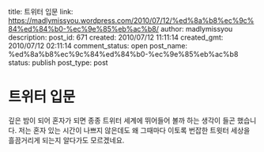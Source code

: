 title: 트위터 입문
link: https://madlymissyou.wordpress.com/2010/07/12/%ed%8a%b8%ec%9c%84%ed%84%b0-%ec%9e%85%eb%ac%b8/
author: madlymissyou
description: 
post_id: 671
created: 2010/07/12 11:11:14
created_gmt: 2010/07/12 02:11:14
comment_status: open
post_name: %ed%8a%b8%ec%9c%84%ed%84%b0-%ec%9e%85%eb%ac%b8
status: publish
post_type: post

# 트위터 입문

깊은 밤이 되어 혼자가 되면 종종 트위터 세계에 뛰어들어 볼까 하는 생각이 들곤 했습니다. 저는 혼자 있는 시간이 나쁘지 않은데도 왜 그때마다 이토록 번잡한 트윗터 세상을 흘끔거리게 되는지 알다가도 모르겠네요.